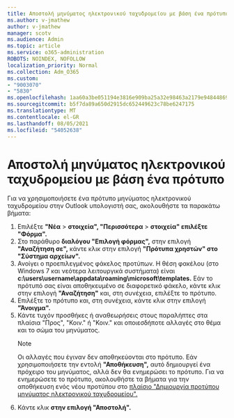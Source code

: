 ```yaml
---
title: Αποστολή μηνύματος ηλεκτρονικού ταχυδρομείου με βάση ένα πρότυπο
ms.author: v-jmathew
author: v-jmathew
manager: scotv
ms.audience: Admin
ms.topic: article
ms.service: o365-administration
ROBOTS: NOINDEX, NOFOLLOW
localization_priority: Normal
ms.collection: Adm_O365
ms.custom:
- "9003070"
- "5830"
ms.openlocfilehash: 1aa60a3be051194e3816e909ba25a32e98463a2179e94844869cd97a564548a6
ms.sourcegitcommit: b5f7da89a650d2915dc652449623c78be6247175
ms.translationtype: MT
ms.contentlocale: el-GR
ms.lasthandoff: 08/05/2021
ms.locfileid: "54052638"
---
```

# <a name="send-an-email-message-based-on-a-template"></a>Αποστολή μηνύματος ηλεκτρονικού ταχυδρομείου με βάση ένα πρότυπο

Για να χρησιμοποιήσετε ένα πρότυπο μηνύματος ηλεκτρονικού ταχυδρομείου στην Outlook υπολογιστή σας, ακολουθήστε τα παρακάτω βήματα:

1. Επιλέξτε **"Νέα**  >  **στοιχεία", "Περισσότερα**  >  **στοιχεία" επιλέξτε "Φόρμα".**
2. Στο παράθυρο **διαλόγου "Επιλογή φόρμας",** στην επιλογή **"Αναζήτηση σε",** κάντε κλικ στην επιλογή **"Πρότυπα χρηστών" στο "Σύστημα αρχείων".**
3. Ανοίγει ο προεπιλεγμένος φάκελος προτύπων. Η θέση φακέλου (στο Windows 7 και νεότερα λειτουργικά συστήματα) είναι **c:\users\username\appdata\roaming\microsoft\templates.** Εάν το πρότυπό σας είναι αποθηκευμένο σε διαφορετικό φάκελο, κάντε κλικ στην επιλογή **"Αναζήτηση"** και, στη συνέχεια, επιλέξτε το πρότυπο.
4. Επιλέξτε το πρότυπο και, στη συνέχεια, κάντε κλικ στην επιλογή **"Άνοιγμα".**
5. Κάντε τυχόν προσθήκες ή αναθεωρήσεις στους παραλήπτες στα  πλαίσια "Προς", "Κοιν." ή "Κοιν." και οποιεσδήποτε αλλαγές στο θέμα και το σώμα του μηνύματος. 
    > [!NOTE]
    > Οι αλλαγές που έγιναν δεν αποθηκεύονται στο πρότυπο. Εάν χρησιμοποιήσετε την εντολή **"Αποθήκευση",** αυτό δημιουργεί ένα πρόχειρο του μηνύματος, αλλά δεν θα ενημερώσει το πρότυπο. Για να ενημερώσετε το πρότυπο, ακολουθήστε τα βήματα για την αποθήκευση ενός νέου προτύπου στο [πλαίσιο "Δημιουργία προτύπου μηνύματος ηλεκτρονικού ταχυδρομείου".](https://support.microsoft.com/office/create-an-email-message-template-43ec7142-4dd0-4351-8727-bd0977b6b2d1)
6. Κάντε κλικ **στην επιλογή "Αποστολή".**
